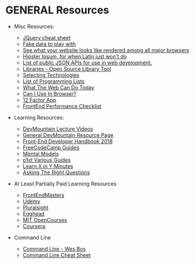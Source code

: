# GENERAL Resources

* Misc Resources:

  * [JQuery cheat sheet](https://oscarotero.com/jquery/)
  * [Fake data to play with](https://mockaroo.com/)
  * [See what your website looks like rendered among all major browsers](http://browsershots.org/)
  * [Hipster Ipsum, for when Latin just won't do](https://hipsum.co/?paras=4&type=hipster-centric)
  * [List of public JSON APIs for use in web development.](https://github.com/toddmotto/public-apis)
  * [Libraries - Open Source Library Tool](https://libraries.io/)
  * [Selecting Technologies](https://alistapart.com/article/the-right-way-to-select-technology-excerpt)
  * [List of Programming Lists](https://github.com/bnb/awesome-awesome-nodejs)
  * [What The Web Can Do Today](https://whatwebcando.today/)
  * [Can I Use In Browser?](https://caniuse.com/)
  * [12 Factor App](https://12factor.net/)
  * [FrontEnd Performance Checklist](https://github.com/thedaviddias/Front-End-Performance-Checklist)

* Learning Resources:

  * [DevMountain Lecture Videos](https://docs.google.com/spreadsheets/d/1p9EzVLEFGf5Q40oL4gWrRyfPO_DTKO3VIDOT3ZQFvtI/edit#gid=1832617554)
  * [General DevMountain Resource Page](https://resources.devmountain.com/#/)
  * [Front-End Developer Handbook 2018](https://frontendmasters.com/books/front-end-handbook/2018/)
  * [FreeCodeCamp Guides](https://github.com/freeCodeCamp/guides/tree/master/src/pages)
  * [Mental Models](https://www.farnamstreetblog.com/mental-models/)
  * [p1xt Various Guides](https://github.com/P1xt/p1xt-guides/blob/master/README.md)
  * [Learn X in Y Minutes](https://learnxinyminutes.com/)
  * [Asking The Right Questions](https://codeblog.jonskeet.uk/2010/08/29/writing-the-perfect-question/)

* At Least Partially Paid Learning Resources

  * [FrontEndMasters](http://frontendmasters.com)
  * [Udemy](https://www.udemy.com/)
  * [Pluralsight](https://www.pluralsight.com/)
  * [Egghead](https://egghead.io/)
  * [MIT OpenCourses](https://ocw.mit.edu/courses/find-by-topic/#cat=engineering&subcat=computerscience)
  * [Coursera](https://www.coursera.org/browse/computer-science?languages=en)

* Command Line

  * [Command Line - Wes Bos](https://commandlinepoweruser.com/)
  * [Command Line Cheat Sheet](https://www.git-tower.com/blog/command-line-cheat-sheet/)
